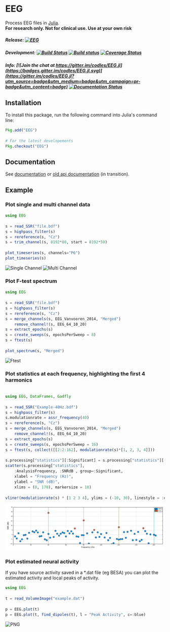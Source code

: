 # EEG

Process EEG files in [Julia](http://julialang.org/).  
**For research only. Not for clinical use. Use at your own risk**

##### Release: [![EEG](http://pkg.julialang.org/badges/EEG_0.4.svg)](http://pkg.julialang.org/?pkg=EEG)

##### Development: [![Build Status](https://travis-ci.org/codles/EEG.jl.svg?branch=master)](https://travis-ci.org/codles/EEG.jl) [![Build status](https://ci.appveyor.com/api/projects/status/3r96gn3o7owl5psh/branch/master?svg=true)](https://ci.appveyor.com/project/codles/eeg-jl-91eci/branch/master) [![Coverage Status](https://img.shields.io/coveralls/codles/EEG.jl.svg)](https://coveralls.io/r/codles/EEG.jl?branch=master)

##### Info: [![Join the chat at https://gitter.im/codles/EEG.jl](https://badges.gitter.im/codles/EEG.jl.svg)](https://gitter.im/codles/EEG.jl?utm_source=badge&utm_medium=badge&utm_campaign=pr-badge&utm_content=badge) [![Documentation Status](https://readthedocs.org/projects/eegjl/badge/?version=latest)](https://eegjl.readthedocs.org/en/latest/)


## Installation

To install this package, run the following command into Julia's command line:


```julia
Pkg.add("EEG")

# For the latest developements
Pkg.checkout("EEG")
```

## Documentation

See [documentation](https://eegjl.readthedocs.org/) or [old api documentation](http://codles.github.io/EEG.jl/) (in transition).  



## Example


### Plot single and multi channel data

```julia
using EEG

s = read_SSR("file.bdf")
s = highpass_filter(s)
s = rereference(s, "Cz")
s = trim_channel(s, 8192*80, start = 8192*50)

plot_timeseries(s, channels="P6")
plot_timeseries(s)
```

![Single Channel](https://raw.githubusercontent.com/codles/EEG.jl/master/doc/images/singlechannel-timeseries.png)
![Multi Channel](https://raw.githubusercontent.com/codles/EEG.jl/master/doc/images/multichannel-timeseries.png)



### Plot F-test spectrum

```julia
using EEG

s = read_SSR("file.bdf")
s = highpass_filter(s)
s = rereference(s, "Cz")
s = merge_channels(s, EEG_Vanvooren_2014, "Merged")
    remove_channel!(s, EEG_64_10_20)
s = extract_epochs(s)
s = create_sweeps(s, epochsPerSweep = 8)
s = ftest(s)

plot_spectrum(s, "Merged")
```

![Ftest](https://raw.githubusercontent.com/codles/EEG.jl/master/doc/images/ftest.png)


### Plot statistics at each frequency, highlighting the first 4 harmonics


```julia

using EEG, DataFrames, Gadfly

s = read_SSR("Example-40Hz.bdf")
s = highpass_filter(s)
s.modulationrate = assr_frequency(40)
s = rereference(s, "Cz")
s = merge_channels(s, EEG_Vanvooren_2014, "Merged")
    remove_channel!(s, EEG_64_10_20)
s = extract_epochs(s)
s = create_sweeps(s, epochsPerSweep = 16)
s = ftest(s, collect([[2:2:162], modulationrate(s)*[1, 2, 3, 4]]))

s.processing["statistics"][:Significant] = s.processing["statistics"][:Statistic] .< 0.05
scatter(s.processing["statistics"], 
    :AnalysisFrequency, :SNRdB , group=:Significant,
    xlabel = "Frequency (Hz)", 
    ylabel = "SNR (dB)", 
    xlims = (0, 170), markersize = 10)

vline!(modulationrate(s) * [1 2 3 4], ylims = (-10, 30), linestyle = :dashed)
```

![SSR Example](doc/images/Example-40Hz-SSR.png)

### Plot estimated neural activity

If you have source activity saved in a *.dat file (eg BESA) you can plot the estimated activity and local peaks of activity.

```julia
using EEG

t = read_VolumeImage("example.dat")

p = EEG.plot(t)
p = EEG.plot(t, find_dipoles(t), l = "Peak Activity", c=:blue)

```

![PNG](https://raw.githubusercontent.com/codles/EEG.jl/master/doc/images/sources.png)
